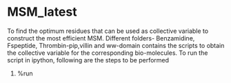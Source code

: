 # MSM_latest
To find the optimum residues that can be used as collective variable to construct the most efficient MSM.
Different folders- Benzamidine, Fspeptide, Thrombin-pip,villin and ww-domain contains the scripts to obtain the collective variable for the corresponding bio-molecules. 
To run the script in ipython, following are the steps to be performed 
1) %run 
